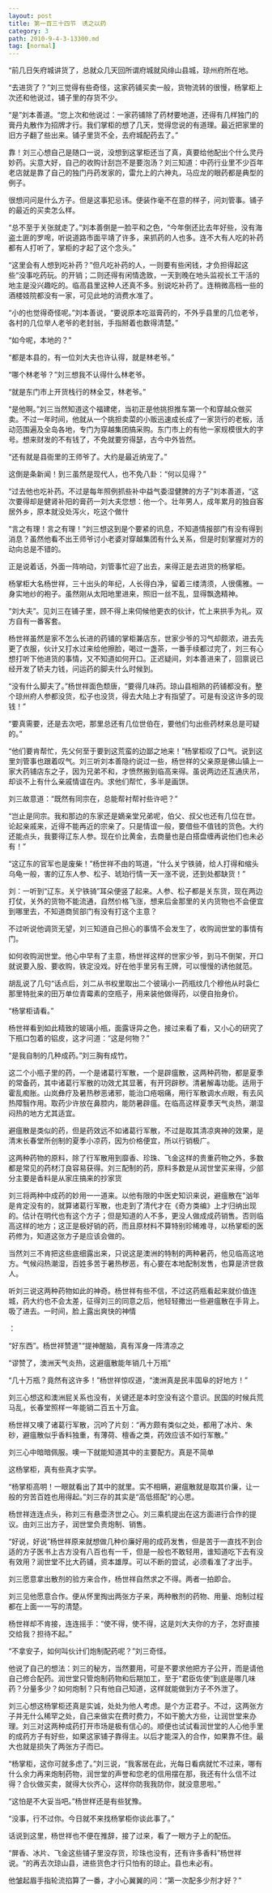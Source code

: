 ```yaml
---
layout: post
title: 第一百三十四节　诱之以药
category: 3
path: 2010-9-4-3-13300.md
tag: [normal]
---
```


“前几日矢府城讲货了，总就众几天回所谓府城就风绯山县城，琼州府所在地。

“去进货了？”刘三觉得有些奇怪，这家药铺买卖一般，货物流转的很慢，杨掌柜上次还和他说过，铺子里的存货不少。

“是”刘本善道。“您上次和他说过：一家药铺除了药材要地道，还得有几样独门的膏丹丸散作为招牌才行。我们掌柜的想了几天，觉得您说的有道理。最近把家里的旧方子翻了些出来。铺子里货不全，去府城配药去了。”

靠！刘三心想自己是随口一说，没想到这掌柜还当了真，真要给他配出个什么灵丹妙药。尖意大好，自己的收购计刮岂不是要泡汤？刘三知道：中药行业里不少百年老店就是靠了自己的独门丹药发家的，雷允上的六神丸，马应龙的眼药都是典型的例子。

很想问问是什么方子。但是这事犯忌讳。便装作毫不在意的样子，问刘管事。铺子的最近的买卖怎么样。

“总不至于关张就走了。”刘本善倒是一脸平和之色，“今年倒还比去年好些，没有海盗土匪的罗唣，听说道路市面平靖了许多，来抓药的人也多。连不大有人吃的补药都有人打听了，掌柜的才起了这个念头。”

“这里会有人想到吃补药？”但凡吃补药的人，一则要有些闲钱，才负担得起这些“没事吃药玩。的开销；二则还得有闲情逸致，一天到晚在地头监视长工干活的地主是没兴趣吃的。临高县里这种人还真不多。别说吃补药了。连稍微高档一些的酒楼妓院都没有一家，可见此地的消费水准了。

“小的也觉得奇怪呢。”刘本善说，“要说原本吃滋膏药的，不外乎县里的几位老爷，各村的几位举人老爷的老封翁，手指掰着也数得清楚。”

“如今呢，本地的？”

“都是本县的，有一位刘大夫也许认得，就是林老爷。”

“哪个林老爷？”刘三想我不认得什么林老爷。

“就是东门市上开货栈行的林全艾，林老爷。”

“是他啊。”刘三当然知道这个福建佬，当初正是他挑担推车第一个和穿越众做买卖。不过一年时间，他就从一个挑担卖菜的小贩迅速成长成了一家货行的老板，活动范围遍及全岛各地，专门为穿越集团搞采购。东门市上的有他一家规模很大的字号。想来财发的不有钱了，不免就要穷得瑟，古今中外皆然。

“还有就是县衙里的王师爷了。大约是最近纳宠了。”

这倒是条新闻！到三虽然是现代人，也不免八卦：“何以见得？”

“过去他也吃补药。不过是每年照例抓些补中益气委湿健脾的方子”刘本善道，“这次要得却是健肾补阳的膏药一刘大夫您想：他一个。壮年男人，成年累月的独自客居外乡，原本就没处泻火，吃这个做什

“言之有理！言之有理！”刘三想这到是个要紧的讯息，不知道情报部门有没有得到消息？虽然他看不出王师爷讨小老婆对穿越集团有什么关系，但是时刻掌握对方的动向总是不错的。

正是说着话，外面一阵响动，刘管事忙迎了出去，来得正是去进货的杨掌柜。

杨掌柜大名杨世祥，三十出头的年纪，人长得白净，留着三缕清须，人很儒雅。一身实地纱的袍子。虽然刚从太阳地里进来，照旧一丝不乱，显得飘逸精神。

“刘大夫”。见刘三在铺子里，顾不得上来伺候他更衣的伙计，忙上来拱手为礼。双方自有一番客套。

杨世祥虽然是家不怎么长进的药铺的掌柜兼店东，世家少爷的习气却颇浓，进去先更了衣服，伙计又打水过来给他擦脸，喝过一盏茶，一番手续都过完了，刘三有心想打听下他进货的事情，又不知道如何开口。正迟疑间，刘本善进来了，回禀说已经开发了轿夫力钱，问运药的脚夫什么时候到。

“没有什么脚夫了。”杨世祥面色颓唐，“要得几味药。琼山县相熟的药铺都没有。整个琼州府人参都没货，松子也没货，得去大陆上才有指望了。可是有没这许多的现钱！”

“要真需要，还是去次吧，那里总还有几位世伯在，要他们匀出些药材来总是可疑的。”

“他们要肯帮忙，先父何至于要到这荒蛮的边鄙之地来！”杨掌柜叹了口气。说到这里刘管事也跟着叹气。刘三听刘本善隐约说过一些，杨世祥的父亲原是佛山镇上一家大药铺店东之子，因为兄弟不和，才愤然搬到临高来得。虽说两边还互通庆吊，却谈不上有什么亲戚情谊在内。求他们帮忙，多半是画饼。

刘三故意道：“既然有同宗在，总能帮衬帮衬些许吧？”

“岂止是同宗。我和那边的东家还是嫡亲堂兄弟呢，伯父、叔父也还有几位在世。论起亲戚来，近得不能再近的宗亲了。只是情谊一般，要借些不值钱的货色。大约还能点头，我要得辽东人参。现在价比黄金，去商量也是白搭盘缠再说他们也未必有！”

“这辽东的官军也是废柴！”杨世祥不由的骂道，“什么关宁铁骑，给人打得和缩头乌龟一般，害的辽东人参、松子、琥珀行情一天一涨不说，还到处都缺货！”

刘：一听到“辽东。关宁铁骑”耳朵便竖了起来。人参、松子都是关东货，现在两边打仗，关外的货物不能流通，自然价格飞涨，想来后金那里的关内货物也不会便宜到哪里去，不知道商贸部门有没有打这个主意？

不过听说他调货无望，刘三知道自己担心的事情不会发生了，收购润世堂的事情有门。

如何收购润世堂。他心中早有了主意，杨世祥这样的世家少爷，到马不倒架，开口就说要入股、要收购，铁定没戏。好在他手里另有王牌，可以慢慢的诱他就范。

胡乱说了几句“话点后，刘二从书权里取出二个彼璃小一药瓶纹几个穆他从时袅仁那里特批来的田万单位青霉素的空瓶子，用来装他做得药，以便自抬身价。

“杨掌柜请看。”

杨世祥看到如此精致的玻璃小瓶，面露讶异之色，接过来看了看，又小心的研究了下瓶口包着的铝皮，这才问道：“这是何物？”

“是我自制的几种成药。”刘三胸有成竹。

这二个小瓶子里的药，一个是诸葛行军散，一个是辟瘟散，这两种药物，都是夏季的常备药，其中诸葛行军散的功效尤其显著，有开窍辟秽。清暑解毒功能。适用于霍乱痴胀。山岚彝疗及暑热秽恶诸邪，能治口疮咽痛，用行军散调水点眼，有去风热障翳作用。取药少许放在鼻腔内，能防暑辟瘟。在临高这样夏季天气炎热，潮湿闷热的地方尤其适宜。

避瘟散是类似的药，但是药效远不如诸葛行军散，不过是取其清凉爽神的效果，是清末长春堂所创制的夏季小凉药，因为价格便宜，所以行销极广。

这两种药物的原料，除了行军散用到靡香、珍珠、飞金这样的贵重药物之外，多数都是常见的药材汀良容易获得。刘三配制的药，原料多数是从润世堂买来得，少部分主要是香料是从家庄搞来的抄家货

刘三将两种中成药的妙用一一道来。以他有限的中医史知识来说，避瘟散在"汹年是肯定没有的，就算诸葛行军散，也走到了清代才在《奇方类编》上才归纳出现的。估计在明代也有这个方子；但是知道的人不多，更没人做成成药销售。否则临高这样的地方；这正是极好销的药，而且原材料不算特别珍稀难寻，以杨掌柜的医药修为，知道这张方子是应该会做的。

当然刘三不肯把这些底细露出来，只说这是澳洲的特制的两种暑药，他见临高这地方。气候闷热潮湿，百姓多苦于暑热秽恶，有心要在本地配制发售，也算是济世救人。

听刘三说这两种药物如此的神奇。杨世祥有些不信，不过这药瓶看起来就价值连城，药大约也不会太差，征得刘三的同意之后，他轻轻撒出一些避瘟散在手背上。吸了进去。一时间，脸上露出爽快的神情

：

“好东西”。杨世祥赞道"“提神醒脑，真有浑身一阵清凉之

“谬赞了，澳洲天气炎热，这避瘟散能年销几十万瓶”

“几十万瓶？竟然有这许多！”杨世祥惊叹道，“澳洲真是民丰国阜的好地方！”

刘三心想这和澳洲屁关系也没有，关键还是本时空没有这个意识。民国的时候兵荒马乱，长春堂照样一年能销二百五十万盒。

杨世祥又噢了诸葛行军散，沉吟了片刻：“再方颇有类似之处，都用了冰片、朱砂，避瘟散似乎香料独重，有薄荷、檀香之类，药效应该不如行军散。”

刘三心中暗暗佩服。噢一下就能知道其中的主要配方。真是不简单

这杨掌柜，真有些真才实学。

“杨掌柜高明！一眼就看出了其中的就里。实不相瞒，避瘟散就是取其价廉，让一般的穷苦百姓也用得起。”刘三存的其实是“高低搭配”的心思。

杨世祥连连点头，称刘三有悬壶济世之心。刘三乘机提出在这方面进行合作的提议。由刘三出方子，润世堂负责炮制、销售。

“好说，好说”杨世祥原来就想做几种价廉好用的成药发售，但是苦于一直找不到合适的方子医书上古方没有八百也有一千，但是一般也不敢轻用，谁知道吃下去有没有效用？润世堂不比大药铺，资本雄厚。可以不断的尝试，必须看准了才出手。

刘三愿意拿出散剂的验方来合作，杨世祥自然求之不得。两者一拍即合。

刘三见他愿意合作。便从怀里掏出两张方子来，两种散剂的药物、用量、炮制过程都在上面一一写的清楚。

杨世祥却不肯接，连连摇手：“使不得，使不得，这是刘大夫你的方子，怎好直接交给我？担待不起。”

“不拿安子，如何叫伙计们炮制配药呢？”刘三奇怪。

他说了自己的想法：刘三的秘方，当然要用，可是不要求他把方子公开，而是请他自己修合配药。润世堂只管炮制药物和后期加工，至于“君臣佐使”到底是哪几味药？分量多少？如何炮制？只有他自己知道，这样就能做到方子不外泄了。

刘三心想这杨掌柜还真是实诚，处处为他人考虑。是个方正君子。不过，这两张方子并无什么稀罕之处，自己来做实在费时费力，不如干脆大方些，让润世堂来办理。刘三对这两种成药打开市场是极有信心的。顺便也试试看润世堂的人心他手里的成药方子有好些，如果这家铺子靠得主。以后才能深入的合作，如果靠不住。最大也就是损失了两张方子而已。

“杨掌柜，这你可就多虑了。”刘三说，“我客居在此，光每日看病就忙不过来，哪有什么余力再来炮制药物，润世堂的声誉和您老的信用摆在那，我还有什么信不过得？合伙做买卖，就得大伙齐心，这样你防我我防你，就没意思啦。”

“这怕是不大妥当吧。”杨世样还是有些犹豫。

“没事，行不过你。今日就不来找杨掌柜你谈此事了。”

话说到这里，杨世祥也不便在推辞，接了过来，看了一眼方子上的配伍。

“屏香、冰片、飞金这些铺子里没存货，珍珠也没有，还有许多香料”杨世祥说。“的再去次琼山县，进些货色才行只怕有的琼止。县也未必有。

他皱起眉手指轮流掐算了一番，才小心翼翼的问：“第一次配多少剂才好？”